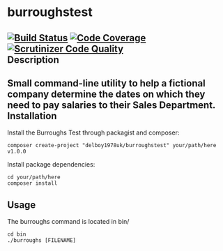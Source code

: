 # burroughstest
[![Build Status](https://travis-ci.org/delboy1978uk/burroughstest.png?branch=master)](https://travis-ci.org/delboy1978uk/burroughstest) [![Code Coverage](https://scrutinizer-ci.com/g/delboy1978uk/burroughstest/badges/coverage.png?b=master)](https://scrutinizer-ci.com/g/delboy1978uk/burroughstest/?branch=master) [![Scrutinizer Code Quality](https://scrutinizer-ci.com/g/delboy1978uk/burroughstest/badges/quality-score.png?b=master)](https://scrutinizer-ci.com/g/delboy1978uk/burroughstest/?branch=master) <br />
Description
-----------
Small command-line utility to help a fictional company determine the dates on which they need to pay salaries to their Sales Department.
Installation
------------
Install the Burroughs Test through packagist and composer:
```
composer create-project "delboy1978uk/burroughstest" your/path/here v1.0.0
```
Install package dependencies:
```
cd your/path/here
composer install
```
Usage
-----
The burroughs command is located in bin/
```
cd bin
./burroughs [FILENAME]
```